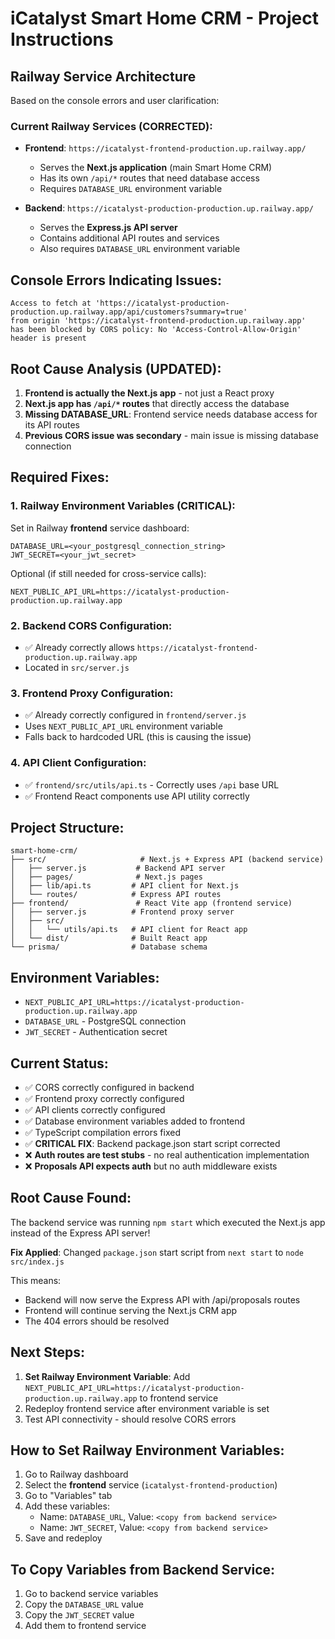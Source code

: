 # iCatalyst Smart Home CRM - Project Instructions

## Railway Service Architecture

Based on the console errors and user clarification:

### **Current Railway Services (CORRECTED):**
- **Frontend**: `https://icatalyst-frontend-production.up.railway.app/`
  - Serves the **Next.js application** (main Smart Home CRM)
  - Has its own `/api/*` routes that need database access
  - Requires `DATABASE_URL` environment variable
  
- **Backend**: `https://icatalyst-production-production.up.railway.app/`
  - Serves the **Express.js API server**
  - Contains additional API routes and services
  - Also requires `DATABASE_URL` environment variable

## Console Errors Indicating Issues:

```
Access to fetch at 'https://icatalyst-production-production.up.railway.app/api/customers?summary=true' 
from origin 'https://icatalyst-frontend-production.up.railway.app' 
has been blocked by CORS policy: No 'Access-Control-Allow-Origin' header is present
```

## Root Cause Analysis (UPDATED):

1. **Frontend is actually the Next.js app** - not just a React proxy
2. **Next.js app has `/api/*` routes** that directly access the database
3. **Missing DATABASE_URL**: Frontend service needs database access for its API routes
4. **Previous CORS issue was secondary** - main issue is missing database connection

## Required Fixes:

### 1. Railway Environment Variables (CRITICAL):
Set in Railway **frontend** service dashboard:
```
DATABASE_URL=<your_postgresql_connection_string>
JWT_SECRET=<your_jwt_secret>
```

Optional (if still needed for cross-service calls):
```
NEXT_PUBLIC_API_URL=https://icatalyst-production-production.up.railway.app
```

### 2. Backend CORS Configuration:
- ✅ Already correctly allows `https://icatalyst-frontend-production.up.railway.app` 
- Located in `src/server.js`

### 3. Frontend Proxy Configuration:
- ✅ Already correctly configured in `frontend/server.js`
- Uses `NEXT_PUBLIC_API_URL` environment variable
- Falls back to hardcoded URL (this is causing the issue)

### 4. API Client Configuration:
- ✅ `frontend/src/utils/api.ts` - Correctly uses `/api` base URL
- ✅ Frontend React components use API utility correctly

## Project Structure:

```
smart-home-crm/
├── src/                     # Next.js + Express API (backend service)
│   ├── server.js           # Backend API server
│   ├── pages/              # Next.js pages
│   ├── lib/api.ts         # API client for Next.js
│   └── routes/            # Express API routes
├── frontend/               # React Vite app (frontend service)
│   ├── server.js          # Frontend proxy server
│   ├── src/
│   │   └── utils/api.ts   # API client for React app
│   └── dist/              # Built React app
└── prisma/                # Database schema
```

## Environment Variables:

- `NEXT_PUBLIC_API_URL=https://icatalyst-production-production.up.railway.app`
- `DATABASE_URL` - PostgreSQL connection
- `JWT_SECRET` - Authentication secret

## Current Status:
- ✅ CORS correctly configured in backend
- ✅ Frontend proxy correctly configured  
- ✅ API clients correctly configured
- ✅ Database environment variables added to frontend
- ✅ TypeScript compilation errors fixed
- ✅ **CRITICAL FIX**: Backend package.json start script corrected
- ❌ **Auth routes are test stubs** - no real authentication implementation
- ❌ **Proposals API expects auth** but no auth middleware exists

## Root Cause Found:
The backend service was running `npm start` which executed the Next.js app instead of the Express API server!

**Fix Applied**: Changed `package.json` start script from `next start` to `node src/index.js`

This means:
- Backend will now serve the Express API with /api/proposals routes
- Frontend will continue serving the Next.js CRM app
- The 404 errors should be resolved

## Next Steps:
1. **Set Railway Environment Variable**: Add `NEXT_PUBLIC_API_URL=https://icatalyst-production-production.up.railway.app` to frontend service
2. Redeploy frontend service after environment variable is set
3. Test API connectivity - should resolve CORS errors

## How to Set Railway Environment Variables:
1. Go to Railway dashboard
2. Select the **frontend** service (`icatalyst-frontend-production`)
3. Go to "Variables" tab
4. Add these variables:
   - Name: `DATABASE_URL`, Value: `<copy from backend service>`
   - Name: `JWT_SECRET`, Value: `<copy from backend service>`
5. Save and redeploy

## To Copy Variables from Backend Service:
1. Go to backend service variables
2. Copy the `DATABASE_URL` value
3. Copy the `JWT_SECRET` value  
4. Add them to frontend service